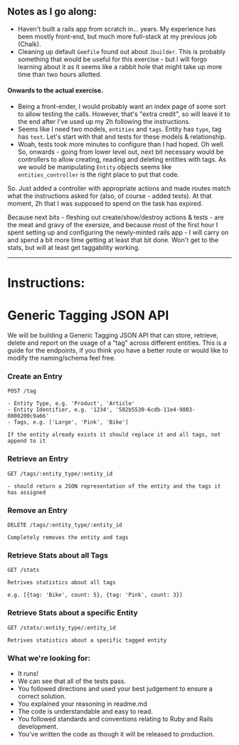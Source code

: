 ## Notes as I go along:

- Haven't built a rails app from scratch in... years. My experience has been
  mostly front-end, but much more full-stack at my previous job (Chalk).
- Cleaning up default `Gemfile` found out about `Jbuilder`. This is probably
  something that would be useful for this exercise - but I will forgo learning
  about it as it seems like a rabbit hole that might take up more time than two
  hours allotted.

#### Onwards to the actual exercise.

- Being a front-ender, I would probably want an index page of some sort to allow
  testing the calls. However, that's "extra credit", so will leave it to the end
  after I've used up my 2h following the instructions.
- Seems like I need two models, `entities` and `tags`. Entity has `type`, tag has
 `text`. Let's start with that and tests for these models & relationship.
- Woah, tests took more minutes to configure than I had hoped. Oh well. So,
  onwards - going from lower level out, next bit necessary would be controllers
  to allow creating, reading and deleting entities with tags. As we would be
  manipulating `Entity` objects seems like `entities_controller` is the right
  place to put that code.

So. Just added a controller with appropriate actions and made routes match what
the instructions asked for (also, of course - added tests). At that moment, 2h
that I was supposed to spend on the task has expired.

Because next bits - fleshing out create/show/destroy actions & tests - are the
meat and gravy of the exersize, and because most of the first hour I spent
setting up and configuring the newly-minted rails app -  I will carry on and spend
a bit more time getting at least that bit done. Won't get to the stats, but will
at least get taggability working.



* * *

# Instructions:

# Generic Tagging JSON API

We will be building a Generic Tagging JSON API that can store, retrieve, delete and report on the usage of a "tag" across different entities. This is a guide for the endpoints, if you think you have a better route or would like to modify the naming/schema feel free.

### Create an Entry

```
POST /tag

- Entity Type, e.g. 'Product', 'Article'
- Entity Identifier, e.g. '1234', '582b5530-6cdb-11e4-9803-0800200c9a66'
- Tags, e.g. ['Large', 'Pink', 'Bike']

If the entity already exists it should replace it and all tags, not append to it
```

### Retrieve an Entry

```
GET /tags/:entity_type/:entity_id

- should return a JSON representation of the entity and the tags it has assigned
```

### Remove an Entry

```
DELETE /tags/:entity_type/:entity_id

Completely removes the entity and tags
```

### Retrieve Stats about all Tags

```
GET /stats

Retrives statistics about all tags

e.g. [{tag: 'Bike', count: 5}, {tag: 'Pink', count: 3}]
```

### Retrieve Stats about a specific Entity

```
GET /stats/:entity_type/:entity_id

Retrives statistics about a specific tagged entity
```

### What we're looking for:

* It runs!
* We can see that all of the tests pass.
* You followed directions and used your best judgement to ensure a correct solution.
* You explained your reasoning in readme.md
* The code is understandable and easy to read.
* You followed standards and conventions relating to Ruby and Rails development.
* You've written the code as though it will be released to production.

